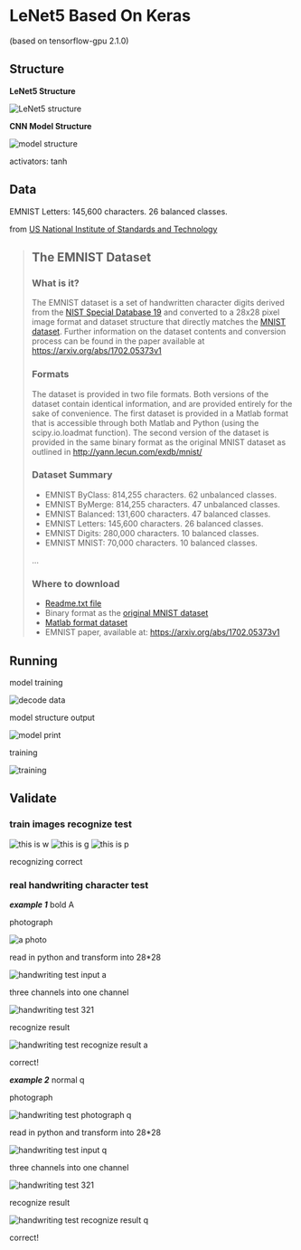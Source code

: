 # LeNet5 Based On Keras
(based on tensorflow-gpu 2.1.0)
## Structure

**LeNet5 Structure**

![LeNet5 structure](./image/LeNet5_structure.png)

**CNN Model Structure**

![model structure](./image/model_structure.png)

activators: tanh

## Data

EMNIST Letters: 145,600 characters. 26 balanced classes.

from [US National Institute of Standards and Technology](https://www.nist.gov/itl/products-and-services/emnist-dataset)

> ## The EMNIST Dataset
> ### What is it?
> The EMNIST dataset is a set of handwritten character digits derived from the
> [NIST Special Database 19](https://www.nist.gov/srd/nist-special-database-19) and converted to a 28x28 pixel image 
> format and dataset structure that directly matches the [MNIST dataset](http://yann.lecun.com/exdb/mnist/).
> Further information on the dataset contents and conversion process can be found in the paper available at 
> https://arxiv.org/abs/1702.05373v1
> ### Formats
> The dataset is provided in two file formats. Both versions of the dataset contain identical information, 
> and are provided entirely for the sake of convenience. The first dataset is provided in a Matlab format 
> that is accessible through both Matlab and Python (using the scipy.io.loadmat function). 
> The second version of the dataset is provided in the same binary format as the original MNIST dataset as 
> outlined in http://yann.lecun.com/exdb/mnist/
> ### Dataset Summary
> - EMNIST ByClass: 814,255 characters. 62 unbalanced classes.
> - EMNIST ByMerge: 814,255 characters. 47 unbalanced classes.
> - EMNIST Balanced:  131,600 characters. 47 balanced classes.
> - EMNIST Letters: 145,600 characters. 26 balanced classes.
> - EMNIST Digits: 280,000 characters. 10 balanced classes.
> - EMNIST MNIST: 70,000 characters. 10 balanced classes.
> 
> ...
> 
> ### Where to download
> - [Readme.txt file](http://www.itl.nist.gov/iaui/vip/cs_links/EMNIST/Readme.txt)
> - Binary format as the [original MNIST dataset](http://www.itl.nist.gov/iaui/vip/cs_links/EMNIST/gzip.zip)
> - [Matlab format dataset](http://www.itl.nist.gov/iaui/vip/cs_links/EMNIST/matlab.zip)
> - EMNIST paper, available at: https://arxiv.org/abs/1702.05373v1


## Running

model training

![decode data](./image/decoding.png)

model structure output

![model print](./image/model_print.png)

training

![training](./image/training.png)


## Validate
### train images recognize test
![this is w](./image/train_image_test_w.png)
![this is g](./image/train_image_test_g.png)
![this is p](./image/train_image_test_p.png)

recognizing correct

### real handwriting character test
***example 1*** bold A

photograph

![a photo](./image/a.png)

read in python and transform into 28*28

![handwriting test input a](./image/handwriting_test_input_a.png)

three channels into one channel

![handwriting test 321](./image/handwriting_test_321_a.png)

recognize result

![handwriting test recognize result a](./image/handwriting_test_recognize_result_a.png)

correct!

***example 2*** normal q

photograph

![handwriting test photograph q](./image/q.png)

read in python and transform into 28*28

![handwriting test input q](./image/handwriting_test_input_q.png)

three channels into one channel

![handwriting test 321](./image/handwriting_test_321_q.png)

recognize result

![handwriting test recognize result q](./image/handwriting_test_recognize_result_q.png)

correct!
